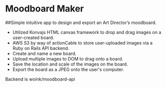 # Moodboard Maker

##Simple intuitive app to design and export an Art Director’s moodboard.
- Utilized Konvajs HTML canvas framework to drop and drag images on a user-created board.
- AWS S3 by way of actionCable to store user-uploaded images via a Ruby on Rails API backend.
- Create and name a new board.
- Upload multiple images to DOM to drag onto a board.
- Save the location and scale of the images on the board.
- Export the board as a JPEG onto the user's computer.

Backend is woink/moodboard-api
